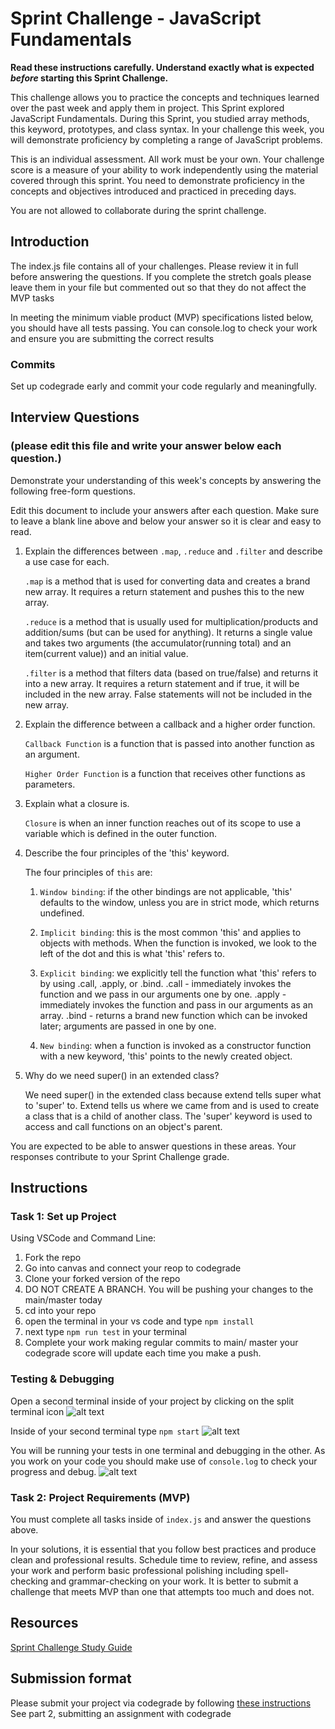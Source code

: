 # Sprint Challenge - JavaScript Fundamentals

**Read these instructions carefully. Understand exactly what is expected _before_ starting this Sprint Challenge.**

This challenge allows you to practice the concepts and techniques learned over the past week and apply them in project. This Sprint explored JavaScript Fundamentals. During this Sprint, you studied array methods, this keyword, prototypes, and class syntax. In your challenge this week, you will demonstrate proficiency by completing a range of JavaScript problems.

This is an individual assessment. All work must be your own. Your challenge score is a measure of your ability to work independently using the material covered through this sprint. You need to demonstrate proficiency in the concepts and objectives introduced and practiced in preceding days.

You are not allowed to collaborate during the sprint challenge. 

## Introduction

The index.js file contains all of your challenges. Please review it in full before answering the questions. If you complete the stretch goals please leave them in your file but commented out so that they do not affect the MVP tasks 

In meeting the minimum viable product (MVP) specifications listed below, you should have all tests passing. You can console.log to check your work and ensure you are submitting the correct results 

### Commits

Set up codegrade early and commit your code regularly and meaningfully. 

## Interview Questions
### (please edit this file and write your answer below each question.)
Demonstrate your understanding of this week's concepts by answering the following free-form questions.

Edit this document to include your answers after each question. Make sure to leave a blank line above and below your answer so it is clear and easy to read.

1. Explain the differences between `.map`, `.reduce` and `.filter` and describe a use case for each. 

    `.map` is a method that is used for converting data and creates a brand new array. It requires a return statement and pushes this to the new array.

    `.reduce` is a method that is usually used for multiplication/products and addition/sums (but can be used for anything). It returns a single value and takes two arguments (the accumulator(running total) and an item(current value)) and an initial value.

    `.filter` is a method that filters data (based on true/false) and returns it into a new array. It requires a return statement and if true, it will be included in the new array. False statements will not be included in the new array.


2. Explain the difference between a callback and a higher order function.

    `Callback Function` is a function that is passed into another function as an argument.

    `Higher Order Function` is a function that receives other functions as parameters.


3. Explain what a closure is.

    `Closure` is when an inner function reaches out of its scope to use a variable which is defined in the outer function.


4. Describe the four principles of the 'this' keyword.

    The four principles of `this` are: 

    1. `Window binding`: if the other bindings are not applicable, 'this' defaults to the window, unless you are in strict mode, which returns undefined.

    2. `Implicit binding`: this is the most common 'this' and applies to objects with methods. When the function is invoked, we look to the left of the dot and this is what 'this' refers to.

    3. `Explicit binding`: we explicitly tell the function what 'this' refers to by using .call, .apply, or .bind.
            .call - immediately invokes the function and we pass in our arguments one by one.
            .apply - immediately invokes the function and pass in our arguments as an array.
            .bind - returns a brand new function which can be invoked later; arguments are passed in one by one.

    4. `New binding`: when a function is invoked as a constructor function with a new keyword, 'this' points to the newly created object.


5. Why do we need super() in an extended class?

    We need super() in the extended class because extend tells super what to 'super' to. Extend tells us where we came from and is used to create a class that is a child of another class. The 'super' keyword is used to access and call functions on an object's parent.


You are expected to be able to answer questions in these areas. Your responses contribute to your Sprint Challenge grade. 

## Instructions

### Task 1: Set up Project

Using VSCode and Command Line:


1. Fork the repo
2. Go into canvas and connect your reop to codegrade
3. Clone your forked version of the repo
4. DO NOT CREATE A BRANCH. You will be pushing your changes to the main/master today
5. cd into your repo
6. open the terminal in your vs code and type `npm install`
7. next type `npm run test` in your terminal
8. Complete your work making regular commits to main/ master your codegrade score will update each time you make a push.


### Testing & Debugging

Open a second terminal inside of your project by clicking on the split terminal icon
![alt text](assets/split_terminal.png "Split Terminal")

Inside of your second terminal type `npm start` 
![alt text](assets/npm_start.png "type npm start")

You will be running your tests in one terminal and debugging in the other. As you work on your code you should make use of `console.log` to check your progress and debug.
![alt text](assets/tests_debug_terminal_final.png "your terminal should look like this")

### Task 2: Project Requirements (MVP)

You must complete all tasks inside of `index.js` and answer the questions above.

In your solutions, it is essential that you follow best practices and produce clean and professional results. Schedule time to review, refine, and assess your work and perform basic professional polishing including spell-checking and grammar-checking on your work. It is better to submit a challenge that meets MVP than one that attempts too much and does not.

## Resources
 
 [Sprint Challenge Study Guide](https://www.notion.so/lambdaschool/Unit-1-Sprint-3-Study-Guide-033a9a00659a4ef98c12eb97e49a6110)

## Submission format

Please submit your project via codegrade by following [these instructions](https://lambdaschool.notion.site/lambdaschool/Lambda-School-Git-Flow-Step-by-step-269f68ae3bf64eb689a8328715a179f9) See part 2, submitting an assignment with codegrade
